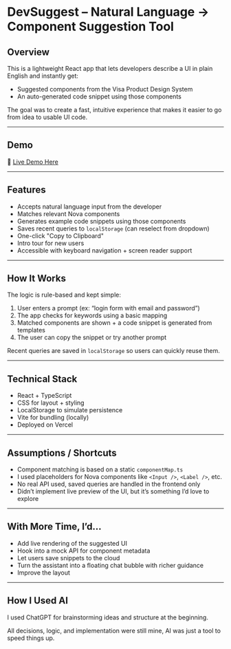 # DevSuggest – Natural Language → Component Suggestion Tool

## Overview

This is a lightweight React app that lets developers describe a UI in plain English and instantly get:

- Suggested components from the Visa Product Design System
- An auto-generated code snippet using those components

The goal was to create a fast, intuitive experience that makes it easier to go from idea to usable UI code.

---

## Demo

🔗 [Live Demo Here](https://your-vercel-link.com)

---

## Features

-  Accepts natural language input from the developer
-  Matches relevant Nova components
-  Generates example code snippets using those components
-  Saves recent queries to `localStorage` (can reselect from dropdown)
-  One-click "Copy to Clipboard"
-  Intro tour for new users
-  Accessible with keyboard navigation + screen reader support

---

## How It Works

The logic is rule-based and kept simple:

1. User enters a prompt (ex: “login form with email and password”)
2. The app checks for keywords using a basic mapping
3. Matched components are shown + a code snippet is generated from templates
4. The user can copy the snippet or try another prompt

Recent queries are saved in `localStorage` so users can quickly reuse them.

---

## Technical Stack

- React + TypeScript
- CSS for layout + styling
- LocalStorage to simulate persistence
- Vite for bundling (locally)
- Deployed on Vercel

---

## Assumptions / Shortcuts

- Component matching is based on a static `componentMap.ts`
- I used placeholders for Nova components like `<Input />`, `<Label />`, etc.
- No real API used, saved queries are handled in the frontend only
- Didn’t implement live preview of the UI, but it’s something I’d love to explore

---

## With More Time, I’d...

- Add live rendering of the suggested UI
- Hook into a mock API for component metadata
- Let users save snippets to the cloud
- Turn the assistant into a floating chat bubble with richer guidance
- Improve the layout

---

## How I Used AI

I used ChatGPT for brainstorming ideas and structure at the beginning.

All decisions, logic, and implementation were still mine, AI was just a tool to speed things up.

